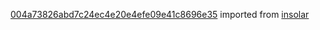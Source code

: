[004a73826abd7c24ec4e20e4efe09e41c8696e35](https://github.com/insolar/insolar/commit/004a73826abd7c24ec4e20e4efe09e41c8696e35) imported from [insolar](https://github.com/insolar/insolar)
